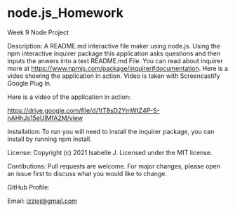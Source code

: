# node.js_Homework
Week 9 Node Project 

Description:
A README.md interactive file maker using node.js. 
Using the npm interactive inquirer package this application asks questions and then inputs the anwers into a text README.md File. You can read about inquirer more at https://www.npmjs.com/package/inquirer#documentation. 
Here is a video showing the application in action. Video is taken with Screencastify Google Plug In. 

Here is a video of the application in action: 

https://drive.google.com/file/d/1tT8sD2YmWtZ4P-S-nAHhJs15eUlMfA2M/view

Installation: 
To run you will need to install the inquirer package, you can install by running npm install. 

License: 
Copyright (c) 2021 Isabelle J.  Licensed under the MIT license.

Contibutions: 
Pull requests are welcome. For major changes, please open an issue first to discuss what you would like to change. 

GitHub Profile:

Email: 
izziej@gmail.com
